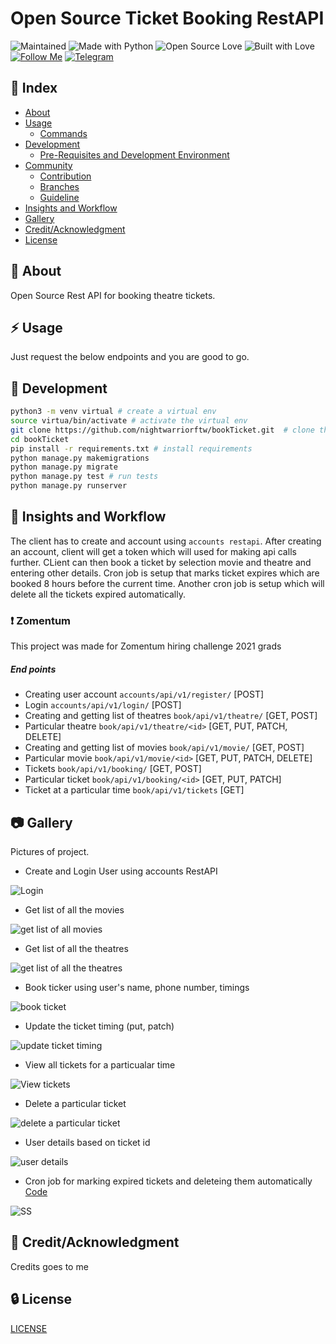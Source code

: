 # Open Source Ticket Booking RestAPI

![Maintained](https://img.shields.io/maintenance/yes/2020?style=for-the-badge&logo=github) ![Made with Python](https://img.shields.io/badge/Made%20with-Python-blueviolet?style=for-the-badge&logo=python) ![Open Source Love](https://img.shields.io/badge/Open%20Source-%E2%99%A5-red?style=for-the-badge&logo=open-source-initiative) ![Built with Love](https://img.shields.io/badge/Built%20With-%E2%99%A5-critical?style=for-the-badge&logo=ko-fi) [![Follow Me](https://img.shields.io/twitter/follow/nightwarriorftw?color=blue&label=Follow%20%40nightwarrior_xx&logo=twitter&style=for-the-badge)](https://twitter.com/intent/follow?screen_name=nightwarriorftw) [![Telegram](https://img.shields.io/badge/Telegram-Chat-informational?style=for-the-badge&logo=telegram)](https://telegram.me/nightwarriorftw)

## :ledger: Index

- [About](#beginner-about)
- [Usage](#zap-usage)
  - [Commands](#package-commands)
- [Development](#wrench-development)
  - [Pre-Requisites and Development Environment](#notebook-pre-requisites)
- [Community](#cherry_blossom-community)
  - [Contribution](#fire-contribution)
  - [Branches](#cactus-branches)
  - [Guideline](#exclamation-guideline)
- [Insights and Workflow](#beginner-insights)
- [Gallery](#camera-gallery)
- [Credit/Acknowledgment](#star2-creditacknowledgment)
- [License](#lock-license)

## :beginner: About

Open Source Rest API for booking theatre tickets.

## :zap: Usage

Just request the below endpoints and you are good to go.

## :wrench: Development

```BASH
python3 -m venv virtual # create a virtual env
source virtua/bin/activate # activate the virtual env
git clone https://github.com/nightwarriorftw/bookTicket.git  # clone the project
cd bookTicket
pip install -r requirements.txt # install requirements
python manage.py makemigrations
python manage.py migrate
python manage.py test # run tests
python manage.py runserver
```

## :beginner: Insights and Workflow
The client has to create and account using `accounts restapi`. After creating an account, client will get a token which will used for making api calls further.
CLient can then book a ticket by selection movie and theatre and entering other details. Cron job is setup that marks ticket expires which are booked 8 hours before the current time. Another cron job is setup which will delete all the tickets expired automatically.

### :exclamation: Zomentum

This project was made for Zomentum hiring challenge 2021 grads

##### End points

- Creating user account `accounts/api/v1/register/` [POST]
- Login `accounts/api/v1/login/` [POST]
- Creating and getting list of theatres `book/api/v1/theatre/` [GET, POST]
- Particular theatre `book/api/v1/theatre/<id>` [GET, PUT, PATCH, DELETE]
- Creating and getting list of movies `book/api/v1/movie/` [GET, POST]
- Particular movie `book/api/v1/movie/<id>` [GET, PUT, PATCH, DELETE]
- Tickets `book/api/v1/booking/` [GET, POST]
- Particular ticket `book/api/v1/booking/<id>` [GET, PUT, PATCH]
- Ticket at a particular time `book/api/v1/tickets` [GET]


## :camera: Gallery

Pictures of project.

- Create and Login User using accounts RestAPI

![Login](./public/0.png)

- Get list of all the movies

![get list of all movies](./public/get-list-of-movie.png)

- Get list of all the theatres

![get list of all the theatres](./public/get-list-of-theatre.png)

- Book ticker using user's name, phone number, timings

![book ticket](./public/booking-tickets.png)

- Update the ticket timing (put, patch)

![update ticket timing](./public/update-ticket-timing.png)

- View all tickets for a particualar time

![View tickets](./public/ticket_at_particular_time.png)

- Delete a particular ticket

![delete a particular ticket](./public/delete-a-particular-ticket.png)

- User details based on ticket id

![user details](./public/user-details.png)

- Cron job for marking expired tickets and deleteing them automatically [Code](https://github.com/nightwarriorftw/bookTicket/blob/master/booking/cron.py)

![SS](cron-job.png)

## :star2: Credit/Acknowledgment

Credits goes to me

## :lock: License

[LICENSE](/LICENSE)
